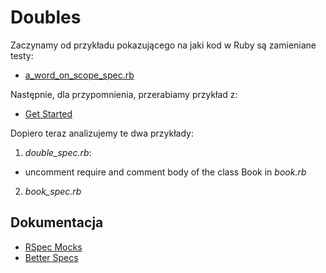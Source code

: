# Doubles

Zaczynamy od przykładu pokazującego na jaki kod w Ruby są zamieniane testy:

* [a_word_on_scope_spec.rb](https://github.com/rspec/rspec-core#a-word-on-scope)

Następnie, dla przypomnienia, przerabiamy przykład z:

* [Get Started](https://github.com/rspec/rspec-core#get-started)

Dopiero teraz analizujemy te dwa przykłady:

1. _double_spec.rb_:
  * uncomment require and comment body of the class Book in _book.rb_
2. _book_spec.rb_


## Dokumentacja

* [RSpec Mocks](https://github.com/rspec/rspec-mocks)
* [Better Specs](http://betterspecs.org)
